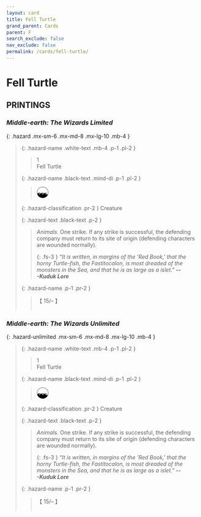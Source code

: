 ```yaml
---
layout: card
title: Fell Turtle
grand_parent: Cards
parent: F
search_exclude: false
nav_exclude: false
permalink: /cards/fell-turtle/
---
```


# Fell Turtle


## PRINTINGS


### _Middle-earth: The Wizards Limited_

{: .hazard .mx-sm-6 .mx-md-8 .mx-lg-10 .mb-4 }
> {: .hazard-name .white-text .mb-4 .p-1 .pl-2 }
> > <div class="hazard-mp">1</div>
> > <div class="card-name">Fell Turtle</div>
>
> {: .hazard-name .black-text .mind-di .p-1 .pl-2 }
> > ![](/assets/images/coastalsea.svg)
>
> {: .hazard-classification .pr-2 }
> Creature
>
> {: .hazard-text .black-text .p-2 }
> > _Animals._ One strike. If any strike is successful, the defending company must return to its site of origin (defending characters are wounded normally). 
> > 
> > {: .fs-3 } 
> > _“It is written, in margins of the 'Red Book,' that the horny Turtle-fish, the Fastitocalon, is most dreaded of the monsters in the Sea, and that he is as large as a islet."_ ***---&#65279;Kuduk&nbsp;Lore*** 
>
> {: .hazard-name .p-1 .pr-2 }
> > <div class="card-shield">【 15/&ndash; 】</div>
> > <div class="card-corruption">&nbsp;</div>



### _Middle-earth: The Wizards Unlimited_

{: .hazard-unlimited .mx-sm-6 .mx-md-8 .mx-lg-10 .mb-4 }
> {: .hazard-name .white-text .mb-4 .p-1 .pl-2 }
> > <div class="hazard-mp">1</div>
> > <div class="card-name">Fell Turtle</div>
>
> {: .hazard-name .black-text .mind-di .p-1 .pl-2 }
> > ![](/assets/images/coastalsea.svg)
>
> {: .hazard-classification .pr-2 }
> Creature
>
> {: .hazard-text .black-text .p-2 }
> > _Animals._ One strike. If any strike is successful, the defending company must return to its site of origin (defending characters are wounded normally). 
> > 
> > {: .fs-3 } 
> > _“It is written, in margins of the 'Red Book,' that the horny Turtle-fish, the Fastitocalon, is most dreaded of the monsters in the Sea, and that he is as large as a islet."_ ***---&#65279;Kuduk&nbsp;Lore*** 
>
> {: .hazard-name .p-1 .pr-2 }
> > <div class="card-shield">【 15/&ndash; 】</div>
> > <div class="card-corruption-white">&nbsp;</div>

